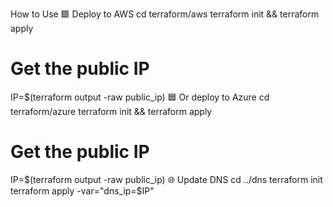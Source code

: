 How to Use
🟩 Deploy to AWS
cd terraform/aws
terraform init && terraform apply

# Get the public IP
IP=$(terraform output -raw public_ip)
🟦 Or deploy to Azure
cd terraform/azure
terraform init && terraform apply

# Get the public IP
IP=$(terraform output -raw public_ip)
🌐 Update DNS
cd ../dns
terraform init
terraform apply -var="dns_ip=$IP"